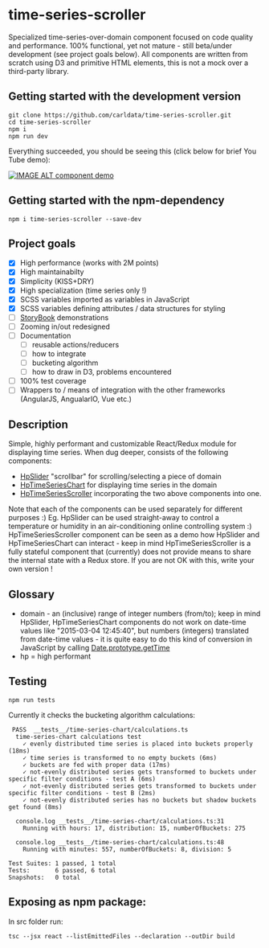 # time-series-scroller

Specialized time-series-over-domain component focused on code quality and performance. 
100% functional, yet not mature - still beta/under development (see project goals below).
All components are written from scratch using D3 and primitive HTML elements, 
this is not a mock over a third-party library.

## Getting started with the development version

```
git clone https://github.com/carldata/time-series-scroller.git
cd time-series-scroller
npm i
npm run dev
```

Everything succeeded, you should be seeing this (click below for brief You Tube demo):

[![IMAGE ALT component demo](https://img.youtube.com/vi/yALqQtGD_Ak/0.jpg)](https://www.youtube.com/watch?v=yALqQtGD_Ak)

## Getting started with the npm-dependency

```
npm i time-series-scroller --save-dev
```

## Project goals

- [x] High performance (works with 2M points)
- [x] High maintainabilty
- [x] Simplicity (KISS+DRY)
- [x] High specialization (time series only !)
- [x] SCSS variables imported as variables in JavaScript
- [x] SCSS variables defining attributes / data structures for styling
- [ ] [StoryBook](https://storybook.js.org/) demonstrations
- [ ] Zooming in/out redesigned
- [ ] Documentation
  - [ ] reusable actions/reducers
  - [ ] how to integrate
  - [ ] bucketing algorithm
  - [ ] how to draw in D3, problems encountered
- [ ] 100% test coverage
- [ ] Wrappers to / means of integration with the other frameworks (AngularJS, AngualarIO, Vue etc.)

## Description

Simple, highly performant and customizable React/Redux module for displaying time series. When dug deeper, consists of the following components:
- [HpSlider](src/hp-slider/index.tsx) "scrollbar" for scrolling/selecting a piece of domain
- [HpTimeSeriesChart](src/hp-time-series-chart/index.tsx) for displaying time series in the domain
- [HpTimeSeriesScroller](src/time-series-scroller.tsx) incorporating the two above components into one. 

Note that each of the components can be used separately for different purposes :) Eg. HpSlider can be used straight-away to control a temperature or humidity in an air-conditioning online controlling system :) HpTimeSeriesScroller component can be seen as a demo how HpSlider and HpTimeSeriesChart can interact - keep in mind HpTimeSeriesScroller is a fully stateful component that (currently) does not provide means to share the internal state with a Redux store. If you are not OK with this, write your own version !

## Glossary
- domain - an (inclusive) range of integer numbers (from/to); keep in mind HpSlider, HpTimeSeriesChart components do not work on date-time values like "2015-03-04 12:45:40", but numbers (integers) translated from date-time values - it is quite easy to do this kind of conversion in JavaScript by calling [Date.prototype.getTime](https://developer.mozilla.org/en-US/docs/Web/JavaScript/Reference/Global_Objects/Date/setTime)
- hp = high performant

## Testing

```
npm run tests
```

Currently it checks the bucketing algorithm calculations:

```
 PASS  __tests__/time-series-chart/calculations.ts
  time-series-chart calculations test
    ✓ evenly distributed time series is placed into buckets properly (18ms)
    ✓ time series is transformed to no empty buckets (6ms)
    ✓ buckets are fed with proper data (17ms)
    ✓ not-evenly distributed series gets transformed to buckets under specific filter conditions - test A (6ms)
    ✓ not-evenly distributed series gets transformed to buckets under specific filter conditions - test B (2ms)
    ✓ not-evenly distributed series has no buckets but shadow buckets get found (8ms)

  console.log __tests__/time-series-chart/calculations.ts:31
    Running with hours: 17, distribution: 15, numberOfBuckets: 275

  console.log __tests__/time-series-chart/calculations.ts:48
    Running with minutes: 557, numberOfBuckets: 8, division: 5

Test Suites: 1 passed, 1 total
Tests:       6 passed, 6 total
Snapshots:   0 total

```

## Exposing as npm package:

In src folder run:
```
tsc --jsx react --listEmittedFiles --declaration --outDir build
```


